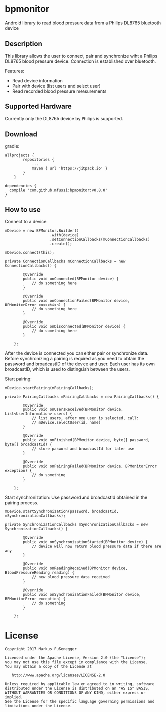 bpmonitor
========

Android library to read blood pressure data from a Philips DL8765 bluetooth device

Description
--------
This library allows the user to connect, pair and synchronize wiht a Philips DL8765 blood pressure device. Connection is established over bluetooth.

Features:
* Read device information
* Pair with device (list users and select user)
* Read recorded blood pressure measurements

Supported Hardware
--------
Currently only the DL8765 device by Philips is supported.

Download
--------
gradle:
```
allprojects {
		repositories {
			...
			maven { url 'https://jitpack.io' }
		}
	}
```
```
dependencies {
  compile 'com.github.mfussi:bpmonitor:v0.8.0'
}
```

How to use
--------
Connect to a device:
```
mDevice = new BPMonitor.Builder()
                    .with(device)
                    .setConnectionCallbacks(mConnectionCallbacks)
                    .create();

mDevice.connect(this);
```
```
private ConnectionCallbacks mConnectionCallbacks = new ConnectionCallbacks() {

        @Override
        public void onConnected(BPMonitor device) {
            // do something here
        }

        @Override
        public void onConnectionFailed(BPMonitor device, BPMonitorError exception) {
            // do something here
        }

        @Override
        public void onDisconnected(BPMonitor device) {
            // do something here
        }

    };
```        
After the device is connected you can either pair or synchronize data. Before synchronizing a pairing is required as you need to obtain the password and broadcastID of the device and user. Each user has its own broadcastID, which is used to distinguish between the users.

Start pairing:

```
mDevice.startPairing(mPairingCallbacks);
```
```
private PairingCallbacks mPairingCallbacks = new PairingCallbacks() {

        @Override
        public void onUsersReceived(BPMonitor device, List<UserInformation> users) {
            // list users, after one user is selected, call:
            // mDevice.selectUser(id, name)
        }

        @Override
        public void onFinished(BPMonitor device, byte[] password, byte[] broadcastId) {
            // store pasword and broadcastId for later use
        }

        @Override
        public void onPairingFailed(BPMonitor device, BPMonitorError exception) {
            // do something
        }

    };
```
Start synchronization: 
Use password and broadcastId obtained in the pairing process.
```
mDevice.startSynchronization(password, broadcastId, mSynchronizationCallbacks);
```
```
private SynchronizationCallbacks mSynchronizationCallbacks = new SynchronizationCallbacks() {

        @Override
        public void onSynchronizationStarted(BPMonitor device) {
            // device will now return blood pressure data if there are any
        }

        @Override
        public void onReadingReceived(BPMonitor device, BloodPressureReading reading) {
            // new blood pressure data received
        }

        @Override
        public void onSynchronizationFailed(BPMonitor device, BPMonitorError exception) {
            // do something
        }

    };
```

License
=======

    Copyright 2017 Markus Fußenegger

    Licensed under the Apache License, Version 2.0 (the "License");
    you may not use this file except in compliance with the License.
    You may obtain a copy of the License at

       http://www.apache.org/licenses/LICENSE-2.0

    Unless required by applicable law or agreed to in writing, software
    distributed under the License is distributed on an "AS IS" BASIS,
    WITHOUT WARRANTIES OR CONDITIONS OF ANY KIND, either express or implied.
    See the License for the specific language governing permissions and
    limitations under the License.
